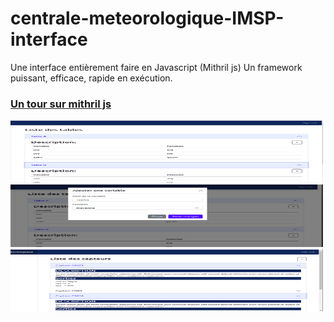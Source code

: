 # centrale-meteorologique-IMSP-interface


<p> Une interface entièrement faire en Javascript (Mithril js)
Un framework puissant, efficace, rapide en exécution. </p>

### <a href="https://mithril.js.org/"> Un tour sur mithril js </a>




<img src="/assets/img/im1.png" width="500" height="100"/>



<img src="/assets/img/im2.png" width="500" height="100"/>




<img src="/assets/img/im3.png" width="500" height="100"/>